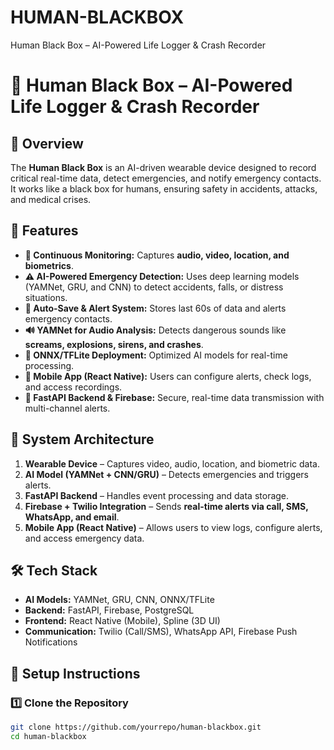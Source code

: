 # HUMAN-BLACKBOX
Human Black Box – AI-Powered Life Logger &amp; Crash Recorder

# 🚀 Human Black Box – AI-Powered Life Logger & Crash Recorder

## 📌 Overview
The **Human Black Box** is an AI-driven wearable device designed to record critical real-time data, detect emergencies, and notify emergency contacts. It works like a black box for humans, ensuring safety in accidents, attacks, and medical crises.

## 🌟 Features
- **🔴 Continuous Monitoring:** Captures **audio, video, location, and biometrics**.
- **⚠️ AI-Powered Emergency Detection:** Uses deep learning models (YAMNet, GRU, and CNN) to detect accidents, falls, or distress situations.
- **📡 Auto-Save & Alert System:** Stores last 60s of data and alerts emergency contacts.
- **🔊 YAMNet for Audio Analysis:** Detects dangerous sounds like **screams, explosions, sirens, and crashes**.
- **📶 ONNX/TFLite Deployment:** Optimized AI models for real-time processing.
- **📱 Mobile App (React Native):** Users can configure alerts, check logs, and access recordings.
- **🔗 FastAPI Backend & Firebase:** Secure, real-time data transmission with multi-channel alerts.

## 🎯 System Architecture
1. **Wearable Device** – Captures video, audio, location, and biometric data.
2. **AI Model (YAMNet + CNN/GRU)** – Detects emergencies and triggers alerts.
3. **FastAPI Backend** – Handles event processing and data storage.
4. **Firebase + Twilio Integration** – Sends **real-time alerts via call, SMS, WhatsApp, and email**.
5. **Mobile App (React Native)** – Allows users to view logs, configure alerts, and access emergency data.

## 🛠️ Tech Stack
- **AI Models:** YAMNet, GRU, CNN, ONNX/TFLite
- **Backend:** FastAPI, Firebase, PostgreSQL
- **Frontend:** React Native (Mobile), Spline (3D UI)
- **Communication:** Twilio (Call/SMS), WhatsApp API, Firebase Push Notifications

## 🚀 Setup Instructions
### 1️⃣ Clone the Repository
```bash
git clone https://github.com/yourrepo/human-blackbox.git
cd human-blackbox
